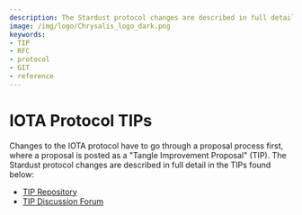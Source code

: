 ```yaml
---
description: The Stardust protocol changes are described in full detail in these TIPs hosted on our Github.
image: /img/logo/Chrysalis_logo_dark.png
keywords:
- TIP
- RFC
- protocol
- GIT
- reference
---
```

# IOTA Protocol TIPs

Changes to the IOTA protocol have to go through a proposal process first, where a proposal is posted as a "Tangle Improvement Proposal" (TIP). The Stardust protocol changes are described in full detail in the TIPs found below:

- [TIP Repository](https://github.com/iotaledger/tips)
- [TIP Discussion Forum](https://github.com/iotaledger/tips/discussions)
